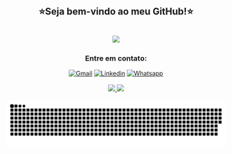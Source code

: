 <h2 align="center">⭐Seja bem-vindo ao meu GitHub!⭐</h2>

<br>

<div align="center">
  <img width="800px" src="https://github.com/natali-schers/natali-schers.github.io/blob/main/img/natali-schers.gif">
</div>
 
<h3 align="center">Entre em contato:</h3>
<div align="center">
  <a href="mailto:natalischers@gmail.com"><img src="https://img.shields.io/badge/Gmail-D14836?style=for-the-badge&logoColor=white" alt="Gmail"></a>
  <a href="https://www.linkedin.com/in/natali-schers/"><img src="https://img.shields.io/badge/-LinkedIn-%230077B5?style=for-the-badge&logoColor=white" alt="Linkedin"></a> 
  <a href="https://wa.me/5511910477782"><img src="https://img.shields.io/badge/WhatsApp-25D366?style=for-the-badge&logoColor=white" alt="Whatsapp"></a></a>
</div>
  
<br>

<div align="center">
  <a href="https://github.com/natali-schers/github-readme-stats">
    <img src="https://github-readme-stats.vercel.app/api?username=natali-schers&show_icons=true&theme=dracula&hide_title=true" />
  </a>
  <a href="https://github.com/natali-schers/github-readme-stats">
    <img src="https://github-readme-stats.vercel.app/api/top-langs/?username=natali-schers&theme=dracula&layout=compact" />
  </a>
</div>

<br>

<div align="center">
  <a href="https://github.com/natali-schers/natali-schers/blob/output/github-contribution-grid-snake.svg">
    <img src="https://github.com/natali-schers/natali-schers/blob/output/github-contribution-grid-snake.svg" />
  </a>
</div>

